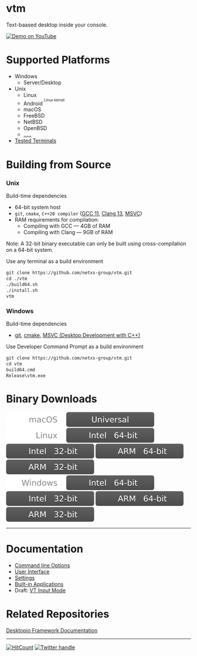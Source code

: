 # vtm

Text-baased desktop inside your console.

<a href="https://www.youtube.com/watch?v=kofkoxGjFWQ">
  <img width="400" alt="Demo on YouTube" src="https://user-images.githubusercontent.com/11535558/146906370-c9705579-1bbb-4e9e-8977-47312f551cc8.gif">
</a>

# Supported Platforms

- Windows
  - Server/Desktop
- Unix
  - Linux
  - Android <sup><sup>Linux kernel</sup></sup>
  - macOS
  - FreeBSD
  - NetBSD
  - OpenBSD
  - [`...`](https://en.wikipedia.org/wiki/POSIX#POSIX-oriented_operating_systems)
- [Tested Terminals](https://github.com/netxs-group/vtm/discussions/72)

# Building from Source

### Unix

Build-time dependencies
 - 64-bit system host
 - `git`, `cmake`,  `C++20 compiler` ([GCC 11](https://gcc.gnu.org/projects/cxx-status.html), [Clang 13](https://clang.llvm.org/cxx_status.html), [MSVC](https://visualstudio.microsoft.com/downloads/))
 - RAM requirements for compilation:
   - Compiling with GCC — 4GB of RAM
   - Compiling with Clang — 9GB of RAM

Note: A 32-bit binary executable can only be built using cross-compilation on a 64-bit system.

Use any terminal as a build environment
```
git clone https://github.com/netxs-group/vtm.git
cd ./vtm
./build64.sh
./install.sh
vtm
```

### Windows

Build-time dependencies
 - [git](https://git-scm.com/download/win), [cmake](https://learn.microsoft.com/en-us/cpp/build/cmake-projects-in-visual-studio?view=msvc-170#installation), [MSVC (Desktop Development with C++)](https://visualstudio.microsoft.com/downloads/)

Use Developer Command Prompt as a build environment

```
git clone https://github.com/netxs-group/vtm.git
cd vtm
build64.cmd
Release\vtm.exe
```

# Binary Downloads

![](.resources/status/macos.svg)   [![](.resources/status/arch_any.svg)](https://github.com/netxs-group/vtm/releases/latest/download/vtm_macos_any.tar.gz)  
![](.resources/status/linux.svg)   [![](.resources/status/arch_x86_64.svg)](https://github.com/netxs-group/vtm/releases/latest/download/vtm_linux_x86_64.tar.gz) [![](.resources/status/arch_x86.svg)](https://github.com/netxs-group/vtm/releases/latest/download/vtm_linux_x86.tar.gz)   [![](.resources/status/arch_arm64.svg)](https://github.com/netxs-group/vtm/releases/latest/download/vtm_linux_arm64.tar.gz)   [![](.resources/status/arch_arm32.svg)](https://github.com/netxs-group/vtm/releases/latest/download/vtm_linux_arm32.tar.gz)  
![](.resources/status/windows.svg) [![](.resources/status/arch_x86_64.svg)](https://github.com/netxs-group/vtm/releases/latest/download/vtm_windows_x86_64.zip)  [![](.resources/status/arch_x86.svg)](https://github.com/netxs-group/vtm/releases/latest/download/vtm_windows_x86.zip) [![](.resources/status/arch_arm64.svg)](https://github.com/netxs-group/vtm/releases/latest/download/vtm_windows_arm64.zip) [![](.resources/status/arch_arm32.svg)](https://github.com/netxs-group/vtm/releases/latest/download/vtm_windows_arm32.zip)  

---

# Documentation

- [Command line Options](doc/command-line-options.md)
- [User Interface](doc/user-interface.md)
- [Settings](doc/settings.md)
- [Built-in Applications](doc/apps.md)
- Draft: [VT Input Mode](doc/vt-input-mode.md)

# Related Repositories

[Desktopio Framework Documentation](https://github.com/netxs-group/Desktopio-Docs)

---

[![HitCount](https://views.whatilearened.today/views/github/netxs-group/vtm.svg)](https://github.com/netxs-group/vtm) [![Twitter handle][]][twitter badge]

[//]: # (LINKS)
[twitter handle]: https://img.shields.io/twitter/follow/desktopio.svg?style=social&label=Follow
[twitter badge]: https://twitter.com/desktopio
